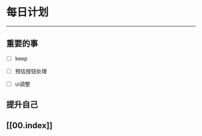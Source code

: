 
# 每日计划
---
## 重要的事

- [ ]  keep
- [ ]  预估按钮处理
- [ ] ui调整



## 提升自己

  



## [[00.index]]










